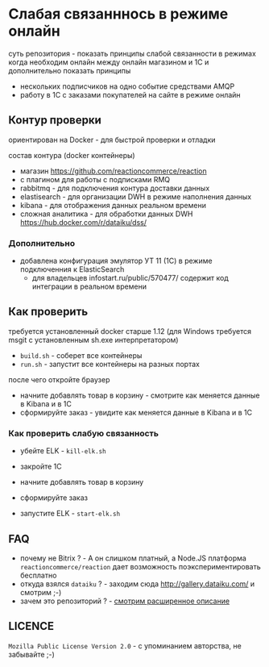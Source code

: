 # Слабая связанннось в режиме онлайн

суть репозитория - показать принципы слабой связанности в режимах когда необходим онлайн между онлайн магазином и 1С
и дополнительно показать принципы

* нескольких подписчиков на одно событие средствами AMQP
* работу в 1С с заказами покупателей на сайте в режиме онлайн

## Контур проверки

ориентирован на Docker - для быстрой проверки и отладки

состав контура (docker контейнеры)

* магазин https://github.com/reactioncommerce/reaction
 * с плагином для работы с подписками RMQ
* rabbitmq - для подключения контура доставки данных
* elastisearch - для организации DWH в режиме наполнения данных
* kibana - для отображения данных реальном времени
* сложная аналитика - для обработки данных DWH https://hub.docker.com/r/dataiku/dss/

### Дополнительно

* добавлена конфигурация эмулятор УТ 11 (1С) в режиме подключенния к ElasticSearch 
  * для владельцев infostart.ru/public/570477/ содержит код интеграции в реальном времени

## Как проверить

требуется установленный docker старше 1.12 (для Windows требуется msgit с установленным sh.exe интерпретатором)

* `build.sh` - соберет все контейнеры
* `run.sh` - запустит все контейнеры на разных портах

после чего откройте браузер

* начните добавлять товар в корзину - смотрите как меняется данные в Kibana и в 1С
* сформируйте заказ - увидите как меняется данные в Kibana и в 1С

### Как проверить слабую связанность

* убейте ELK - `kill-elk.sh`
* закройте 1С

* начните добавлять товар в корзину
* сформируйте заказ

* запустите ELK - `start-elk.sh`


## FAQ

* почему не Bitrix ?  - А он слишком платный, а Node.JS платформа `reactioncommerce/reaction` дает возможность поэкспериментировать бесплатно
* откуда взялся `dataiku` ? - заходим сюда http://gallery.dataiku.com/ и смотрим ;-)
* зачем это репозиторий ? - [смотрим расширенное описание](./docs/)


## LICENCE

`Mozilla Public License Version 2.0` - c упоминанием авторства, не забывайте ;-)
